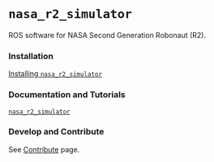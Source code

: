 # `nasa_r2_simulator`

ROS software for NASA Second Generation Robonaut (R2).

### Installation
[Installing `nasa_r2_simulator`](https://bitbucket.org/nasa_ros_pkg/nasa_r2_simulator/wiki/Home)

### Documentation and Tutorials
[`nasa_r2_simulator`](https://bitbucket.org/nasa_ros_pkg/nasa_r2_simulator/wiki/Home)

### Develop and Contribute
See [Contribute](https://bitbucket.org/nasa_ros_pkg/nasa_r2_simulator/issues?status=new&status=open) page.
